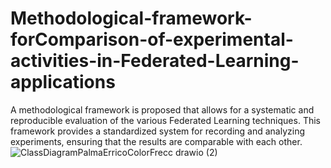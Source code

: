 # Methodological-framework-forComparison-of-experimental-activities-in-Federated-Learning-applications
A methodological framework is proposed that allows for a systematic and reproducible evaluation of the various Federated Learning techniques. This framework provides a standardized system for recording and analyzing experiments, ensuring that the results are comparable with each other.
![ClassDiagramPalmaErricoColorFrecc drawio (2)](https://github.com/user-attachments/assets/8391ee88-9439-4ac6-9fce-c5eb83dc6b35)
